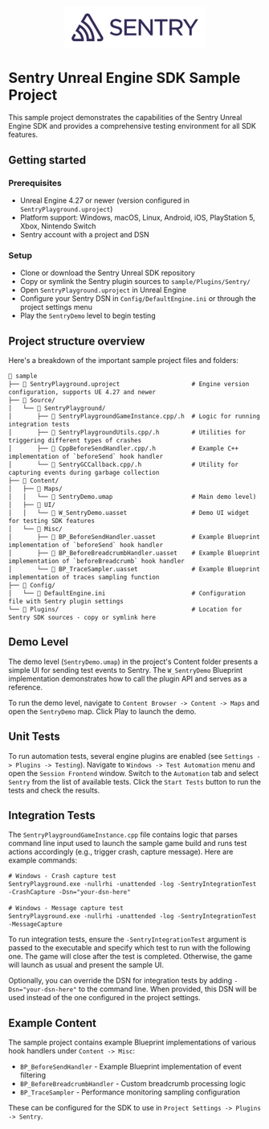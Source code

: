 <p align="center">
  <a href="https://sentry.io" target="_blank" align="left">
    <img src="https://raw.githubusercontent.com/getsentry/sentry-unity/main/.github/sentry-wordmark-dark-400x119.svg" width="280">
  </a>
  <br />
</p>
<p align="center">

Sentry Unreal Engine SDK Sample Project
===========

This sample project demonstrates the capabilities of the Sentry Unreal Engine SDK and provides a comprehensive testing environment for all SDK features.

## Getting started

### Prerequisites

- Unreal Engine 4.27 or newer (version configured in `SentryPlayground.uproject`)
- Platform support: Windows, macOS, Linux, Android, iOS, PlayStation 5, Xbox, Nintendo Switch
- Sentry account with a project and DSN

### Setup

- Clone or download the Sentry Unreal SDK repository
- Copy or symlink the Sentry plugin sources to `sample/Plugins/Sentry/`
- Open `SentryPlayground.uproject` in Unreal Engine
- Configure your Sentry DSN in `Config/DefaultEngine.ini` or through the project settings menu
- Play the `SentryDemo` level to begin testing

## Project structure overview

Here's a breakdown of the important sample project files and folders:

```pwsh
📁 sample
├── 📄 SentryPlayground.uproject                    # Engine version configuration, supports UE 4.27 and newer
├── 📁 Source/
│   └── 📁 SentryPlayground/
│       ├── 📄 SentryPlaygroundGameInstance.cpp/.h  # Logic for running integration tests
│       ├── 📄 SentryPlaygroundUtils.cpp/.h         # Utilities for triggering different types of crashes
│       ├── 📄 CppBeforeSendHandler.cpp/.h          # Example C++ implementation of `beforeSend` hook handler
│       └── 📄 SentryGCCallback.cpp/.h              # Utility for capturing events during garbage collection
├── 📁 Content/
│   ├── 📁 Maps/
│   │   └── 📄 SentryDemo.umap                      # Main demo level)
│   ├── 📁 UI/
│   │   └── 📄 W_SentryDemo.uasset                  # Demo UI widget for testing SDK features
│   └── 📁 Misc/
│       ├── 📄 BP_BeforeSendHandler.uasset          # Example Blueprint implementation of `beforeSend` hook handler
│       ├── 📄 BP_BeforeBreadcrumbHandler.uasset    # Example Blueprint implementation of `beforeBreadcrumb` hook handler
│       └── 📄 BP_TraceSampler.uasset               # Example Blueprint implementation of traces sampling function
├── 📁 Config/
│   └── 📄 DefaultEngine.ini                        # Configuration file with Sentry plugin settings
└── 📁 Plugins/                                     # Location for Sentry SDK sources - copy or symlink here
```

## Demo Level

The demo level (`SentryDemo.umap`) in the project's Content folder presents a simple UI for sending test events to Sentry. The `W_SentryDemo` Blueprint implementation demonstrates how to call the plugin API and serves as a reference.

To run the demo level, navigate to `Content Browser -> Content -> Maps` and open the `SentryDemo` map. Click Play to launch the demo.

## Unit Tests

To run automation tests, several engine plugins are enabled (see `Settings -> Plugins -> Testing`). Navigate to `Windows -> Test Automation` menu and open the `Session Frontend` window. Switch to the `Automation` tab and select `Sentry` from the list of available tests. Click the `Start Tests` button to run the tests and check the results.

## Integration Tests

The `SentryPlaygroundGameInstance.cpp` file contains logic that parses command line input used to launch the sample game build and runs test actions accordingly (e.g., trigger crash, capture message). Here are example commands:

```pwsh
# Windows - Crash capture test
SentryPlayground.exe -nullrhi -unattended -log -SentryIntegrationTest -CrashCapture -Dsn="your-dsn-here"

# Windows - Message capture test  
SentryPlayground.exe -nullrhi -unattended -log -SentryIntegrationTest -MessageCapture
```

To run integration tests, ensure the `-SentryIntegrationTest` argument is passed to the executable and specify which test to run with the following one. The game will close after the test is completed. Otherwise, the game will launch as usual and present the sample UI.

Optionally, you can override the DSN for integration tests by adding `-Dsn="your-dsn-here"` to the command line. When provided, this DSN will be used instead of the one configured in the project settings.

## Example Content

The sample project contains example Blueprint implementations of various hook handlers under `Content -> Misc`:

- `BP_BeforeSendHandler` - Example Blueprint implementation of event filtering
- `BP_BeforeBreadcrumbHandler` - Custom breadcrumb processing logic
- `BP_TraceSampler` - Performance monitoring sampling configuration

These can be configured for the SDK to use in `Project Settings -> Plugins -> Sentry`.